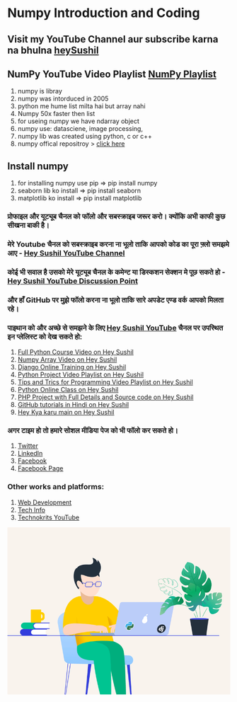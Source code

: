 # Numpy Introduction and Coding

## Visit my YouTube Channel aur subscribe karna na bhulna [heySushil](https://www.youtube.com/channel/UCphs2JfmIClR62wbyf76HDg)

## NumPy YouTube Video Playlist [NumPy Playlist](https://www.youtube.com/watch?v=5Gv-M1mc1C8&list=PLK6wiPavf7QhptzzEb7ZuSoF7mPrT_m1a)

1. numpy is libray
1. numpy was intorduced in 2005
1. python me hume list milta hai but array nahi
1. Numpy 50x faster then list
1. for useing numpy we have ndarray object
1. numpy use: datasciene, image processing, 
1. numpy lib was created using python, c or c++
1. numpy offical repositroy > [click here](https://github.com/numpy/numpy)

## Install numpy

1. for installing numpy use pip => pip install numpy
1. seaborn lib ko install => pip install seaborn
1. matplotlib ko install => pip install matplotlib

### प्रोफाइल और यूट्यूब चैनल को फॉलो और सबस्क्राइब जरूर करो। क्योंकि अभी काफी कुछ सीखना बाकी है। 

### मेरे Youtube चैनल को सबस्क्राइब करना ना भूलो ताकि आपको कोड का पूरा फ़्लो समझमे आए - [Hey Sushil YouTube Channel](https://www.youtube.com/channel/UCphs2JfmIClR62wbyf76HDg)

### कोई भी सवाल है उसको मेरे यूट्यूब चैनल के कमेन्ट या डिस्कशन सेक्शन मे पूछ सकते हो - [Hey Sushil YouTube Discussion Point](https://www.youtube.com/channel/UCphs2JfmIClR62wbyf76HDg/discussion)

### और हाँ GitHub पर मुझे फॉलो करना ना भूलो ताकि सारे अपडेट एण्ड वर्क आपको मिलता रहे। 

### पाइथान को और अच्छे से समझने के लिए [Hey Sushil YouTube](https://www.youtube.com/channel/UCphs2JfmIClR62wbyf76HDg) चैनल पर उपस्थित इन प्लेलिस्ट को देख सकते हो:

1. [Full Python Course Video on Hey Sushil](https://www.youtube.com/playlist?list=PLK6wiPavf7QikS9PMYrGZXz1HlE1KZLD3)
1. [Numpy Array Video on Hey Sushil](https://www.youtube.com/playlist?list=PLK6wiPavf7QhptzzEb7ZuSoF7mPrT_m1a)
1. [Django Online Training on Hey Sushil](https://www.youtube.com/playlist?list=PLK6wiPavf7QjH9JNIYr18E2YgQxoFewL6)
1. [Python Project Video Playlist on Hey Sushil](https://www.youtube.com/playlist?list=PLK6wiPavf7Qj-NLJhbkxw9QfonweHafcN)
1. [Tips and Trics for Programming Video Playlist on Hey Sushil](https://www.youtube.com/playlist?list=PLK6wiPavf7QiVLYXrC2TW_fdcZp57MgMB)
1. [Python Online Class on Hey Sushil](https://www.youtube.com/playlist?list=PLK6wiPavf7QgnXqPf9jBEVr1iNUxiVoHG)
1. [PHP Project with Full Details and Source code on Hey Sushil](https://www.youtube.com/playlist?list=PLK6wiPavf7QiEj6IPc3lkjz1wR4w9RM6B)
1. [GitHub tutorials in Hindi on Hey Sushil](https://www.youtube.com/playlist?list=PLK6wiPavf7Qjydpc5v-hdIoqCx2V19pHP)
1. [Hey Kya karu main on Hey Sushil](https://www.youtube.com/playlist?list=PLK6wiPavf7QhMIbSQH56_qgtMvl30TSmj)

### अगर टाइम हो तो हमारे सोशल मीडिया पेज को भी फॉलो कर सकते हो। 

1. [Twitter](http://twitter.com/heysushil)
1. [LinkedIn](https://www.linkedin.com/in/heysushil/)
1. [Facebook](https://www.facebook.com/heysusheel)
1. [Facebook Page](https://www.facebook.com/iheysushil/)

### Other works and platforms:

1. [Web Development](http://development.technokrits.com/)
1. [Tech Info](http://technokrits.com/)
1. [Technokrits YouTube](https://www.youtube.com/channel/UCiLCHj9Fw9iCS20mrvYgEKQ)

![hey kya karu python training](https://github.com/heysushil/python_basic_and_advance_with_excercise/blob/master/other/python-training-with-example.gif)
